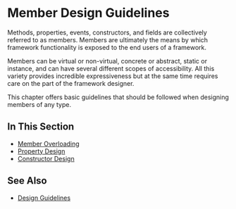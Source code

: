 # Member Design Guidelines

Methods, properties, events, constructors, and fields are collectively referred to as members. Members are ultimately
the means by which framework functionality is exposed to the end users of a framework.

Members can be virtual or non-virtual, concrete or abstract, static or instance, and can have several different scopes
of accessibility. All this variety provides incredible expressiveness but at the same time requires care on the part
of the framework designer.

This chapter offers basic guidelines that should be followed when designing members of any type.

## In This Section

* [Member Overloading](member_overloading.md)
* [Property Design](property_design.md)
* [Constructor Design](constructor_design.md)

## See Also

* [Design Guidelines](design_guidelines.md)